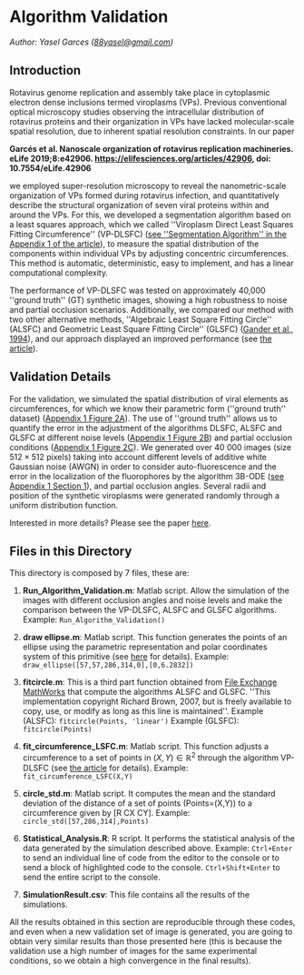 <style TYPE="text/css">
code.has-jax {font: inherit; font-size: 100%; background: inherit; border: inherit;}
</style>
<script type="text/x-mathjax-config">
MathJax.Hub.Config({
    tex2jax: {
        inlineMath: [['$','$'], ['\\(','\\)']],
        skipTags: ['script', 'noscript', 'style', 'textarea', 'pre'] // removed 'code' entry
    }
});
MathJax.Hub.Queue(function() {
    var all = MathJax.Hub.getAllJax(), i;
    for(i = 0; i < all.length; i += 1) {
        all[i].SourceElement().parentNode.className += ' has-jax';
    }
});
</script>
<script type="text/javascript" src="https://cdnjs.cloudflare.com/ajax/libs/mathjax/2.7.4/MathJax.js?config=TeX-AMS_HTML-full"></script>

# Algorithm Validation
*Author: Yasel Garces (88yasel@gmail.com)*
## Introduction
Rotavirus genome replication and assembly take place in cytoplasmic electron dense inclusions termed viroplasms (VPs). Previous conventional optical microscopy studies observing the intracellular distribution of rotavirus proteins and their organization in VPs have lacked molecular-scale spatial resolution, due to inherent spatial resolution constraints. In our paper 

**Garcés et al. Nanoscale organization of rotavirus replication machineries. eLife 2019;8:e42906. https://elifesciences.org/articles/42906, doi: 10.7554/eLife.42906**

we employed super-resolution microscopy to reveal the nanometric-scale organization of VPs formed during rotavirus infection, and quantitatively describe the structural organization of seven viral proteins within and around the VPs. For this, we developed a segmentation algorithm based on a least squares approach, which we called ''Viroplasm Direct Least Squares Fitting Circumference'' (VP-DLSFC) ([see ''Segmentation Algorithm'' in the Appendix 1 of the article](https://elifesciences.org/articles/42906)), to measure the spatial distribution of the components within individual VPs by adjusting concentric circumferences. This method is automatic, deterministic, easy to implement, and has a linear computational complexity. 

The performance of VP-DLSFC was tested on approximately 40,000 ''ground truth'' (GT) synthetic images, showing a high robustness to noise and partial occlusion scenarios. Additionally, we compared our method with two other alternative methods, ''Algebraic Least Square Fitting Circle'' (ALSFC) and Geometric Least Square Fitting Circle'' (GLSFC) ([Gander et al., 1994](https://link.springer.com/article/10.1007/BF01934268)), and our approach displayed an improved performance (see [the article](https://elifesciences.org/articles/42906)).

## Validation Details
For the validation, we simulated the spatial distribution of viral elements as circumferences, for which we know their parametric form (''ground truth'' dataset) ([Appendix 1 Figure 2A](https://elifesciences.org/articles/42906)). The use of ''ground truth'' allows us to quantify the error in the adjustment of the algorithms DLSFC, ALSFC and GLSFC at different noise levels ([Appendix 1 Figure 2B](https://elifesciences.org/articles/42906)) and partial occlusion conditions ([Appendix 1 Figure 2C](https://elifesciences.org/articles/42906)). We generated over 40 000 images (size $512\times 512$ pixels) taking into account different levels of additive white Gaussian noise (AWGN) in order to consider auto-fluorescence and the error in the localization of the fluorophores by the algorithm 3B-ODE ([see Appendix 1 Section 1](https://elifesciences.org/articles/42906)), and partial occlusion angles. Several radii and position of the synthetic viroplasms were generated randomly through a uniform distribution function.

Interested in more details? Please see the paper [here](https://elifesciences.org/articles/42906).

## Files in this Directory
This directory is composed by 7 files, these are:

1. **Run_Algorithm_Validation.m**: Matlab script. Allow the simulation of the images with different occlusion angles and noise levels and make the comparison between the VP-DLSFC, ALSFC and GLSFC algorithms.
Example: ``Run_Algorithm_Validation()``
2. **draw ellipse.m**: Matlab script. This function generates the points of an ellipse using the parametric representation and polar coordinates system of this primitive (see [here](https://en.wikipedia.org/wiki/Ellipse#Polar_forms) for details). 
Example: ``draw_ellipse([57,57,286,314,0],[0,6.2832])``
3. **fitcircle.m**: This is a third part function obtained from [File Exchange MathWorks](https://www.mathworks.com/matlabcentral/fileexchange/15060-fitcircle-m) that compute the algorithms ALSFC and GLSFC. ''This implementation copyright Richard Brown, 2007, but is freely available to copy, use, or modify as long as this line is maintained''. 
Example (ALSFC): ``fitcircle(Points, 'linear')``
Example (GLSFC): ``fitcircle(Points)``
 
4. **fit_circumference_LSFC.m**: Matlab script. This function adjusts a circumference to a set of points in $(X,Y)\in \mathbb{R}^2$ through the algorithm VP-DLSFC (see [the article](https://elifesciences.org/articles/42906) for details).
Example: ``fit_circumference_LSFC(X,Y) ``

5. **circle_std.m**: Matlab script. It computes the mean and the standard deviation of the distance of a set of points (Points=(X,Y)) to a circumference given by [R CX CY].
Example: ``circle_std([57,286,314],Points)`` 

6. **Statistical_Analysis.R**: R script. It performs the statistical analysis of the data generated by the simulation described above.
Example: ``Ctrl+Enter`` to send an individual line of code from the editor to the console or to send a block of highlighted code to the console.
``Ctrl+Shift+Enter`` to send the entire script to the console.

7. **SimulationResult.csv**: This file contains all the results of the simulations.

All the results obtained in this section are reproducible through these codes, and even when a new validation set of image is generated, you are going to obtain very similar results than those presented here (this is because the validation use a high number of images for the same experimental conditions, so we obtain a high convergence in the final results).